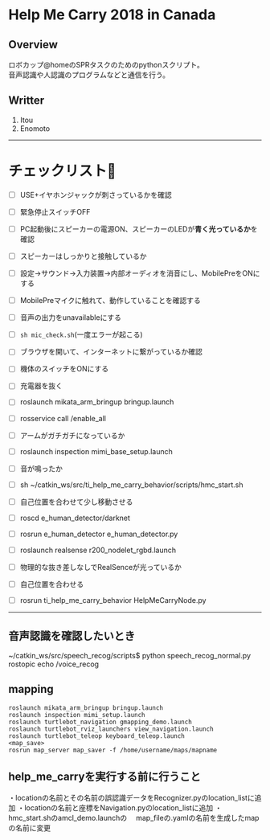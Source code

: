 # Help Me Carry 2018 in Canada
## Overview
ロボカップ@homeのSPRタスクのためのpythonスクリプト。  
音声認識や人認識のプログラムなどと通信を行う。  
## Writter
1. Itou
2. Enomoto
--------------------------------------
# チェックリスト:triangular_flag_on_post:
- [ ] USE+イヤホンジャックが刺さっているかを確認
- [ ] 緊急停止スイッチOFF
- [ ] PC起動後にスピーカーの電源ON、スピーカーのLEDが**青く光っているか**を確認
- [ ] スピーカーはしっかりと接触しているか
- [ ] 設定->サウンド->入力装置->内部オーディオを消音にし、MobilePreをONにする
- [ ] MobilePreマイクに触れて、動作していることを確認する
- [ ] 音声の出力をunavailableにする
- [ ] `sh mic_check.sh`(一度エラーが起こる)
- [ ] ブラウザを開いて、インターネットに繋がっているか確認
- [ ] 機体のスイッチをONにする
- [ ] 充電器を抜く

- [ ] roslaunch mikata_arm_bringup bringup.launch
- [ ] rosservice call /enable_all
- [ ] アームがガチガチになっているか
- [ ] roslaunch inspection mimi_base_setup.launch
- [ ] 音が鳴ったか
- [ ] sh ~/catkin_ws/src/ti_help_me_carry_behavior/scripts/hmc_start.sh
- [ ] 自己位置を合わせて少し移動させる
- [ ] roscd e_human_detector/darknet
- [ ] rosrun e_human_detector e_human_detector.py
- [ ] roslaunch realsense r200_nodelet_rgbd.launch
- [ ] 物理的な抜き差しなしでRealSenceが光っているか
- [ ] 自己位置を合わせる
- [ ] rosrun ti_help_me_carry_behavior HelpMeCarryNode.py

--------------------------------

## 音声認識を確認したいとき
~/catkin_ws/src/speech_recog/scripts$ python speech_recog_normal.py
rostopic echo /voice_recog

## mapping
```
roslaunch mikata_arm_bringup bringup.launch
roslaunch inspection mimi_setup.launch
roslaunch turtlebot_navigation gmapping_demo.launch
roslaunch turtlebot_rviz_launchers view_navigation.launch
roslaunch turtlebot_teleop keyboard_teleop.launch
<map_save>
rosrun map_server map_saver -f /home/username/maps/mapname
```

## help_me_carryを実行する前に行うこと
・locationの名前とその名前の誤認識データをRecognizer.pyのlocation_listに追加
・locationの名前と座標をNavigation.pyのlocation_listに追加
・hmc_start.shのamcl_demo.launchの
　map_fileの.yamlの名前を生成したmapの名前に変更
